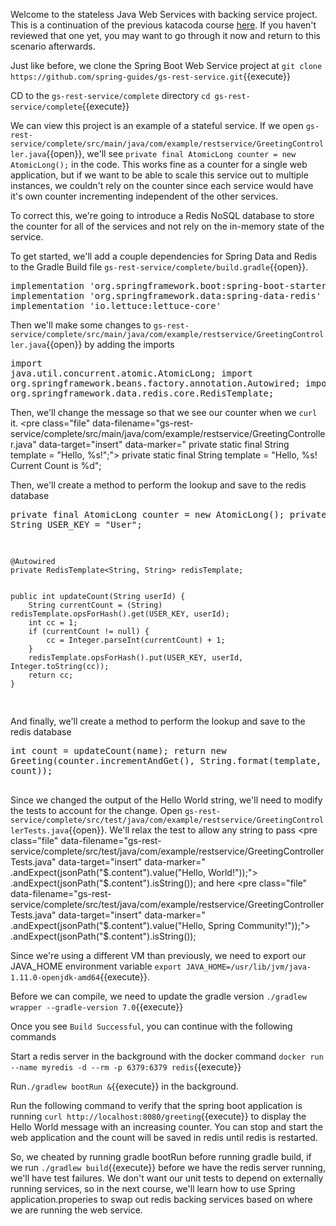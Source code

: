 Welcome to the stateless Java Web Services with backing service project.  This is a continuation of the previous katacoda course [here](https://www.katacoda.com/ng-dloring/courses/java-ms-config/java-1).  If you haven't reviewed that one yet, you may want to go through it now and return to this scenario afterwards.

Just like before, we clone the Spring Boot Web Service project at `git clone https://github.com/spring-guides/gs-rest-service.git`{{execute}}

CD to the `gs-rest-service/complete` directory `cd gs-rest-service/complete`{{execute}}

We can view this project is an example of a stateful service.  If we open `gs-rest-service/complete/src/main/java/com/example/restservice/GreetingController.java`{{open}}, we'll see `private final AtomicLong counter = new AtomicLong();` in the code.  This works fine as a counter for a single web application, but if we want to be able to scale this service out to multiple instances, we couldn't rely on the counter since each service would have it's own counter incrementing independent of the other services.

To correct this, we're going to introduce a Redis NoSQL database to store the counter for all of the services and not rely on the in-memory state of the service.

To get started, we'll add a couple dependencies for Spring Data and Redis to the Gradle Build file `gs-rest-service/complete/build.gradle`{{open}}.  <pre class="file" data-filename="gs-rest-service/complete/build.gradle" data-target="	implementation 'org.springframework.boot:spring-boot-starter-web'">	implementation 'org.springframework.boot:spring-boot-starter-web'
	implementation 'org.springframework.data:spring-data-redis'
	implementation 'io.lettuce:lettuce-core'
</pre>

Then we'll make some changes to `gs-rest-service/complete/src/main/java/com/example/restservice/GreetingController.java`{{open}} by adding the imports <pre class="file" data-filename="gs-rest-service/complete/src/main/java/com/example/restservice/GreetingController.java" data-target="insert" data-marker="import java.util.concurrent.atomic.AtomicLong;">import java.util.concurrent.atomic.AtomicLong;
import org.springframework.beans.factory.annotation.Autowired;
import org.springframework.data.redis.core.RedisTemplate;
</pre>

Then, we'll change the message so that we see our counter when we `curl` it.  <pre class="file" data-filename="gs-rest-service/complete/src/main/java/com/example/restservice/GreetingController.java" data-target="insert" data-marker="	private static final String template = "Hello, %s!";">	private static final String template = "Hello, %s! Current Count is %d";</pre>

Then, we'll create a method to perform the lookup and save to the redis database <pre class="file" data-filename="gs-rest-service/complete/src/main/java/com/example/restservice/GreetingController.java" data-target="insert" data-marker="		private final AtomicLong counter = new AtomicLong();">	private final AtomicLong counter = new AtomicLong();
    private static String USER_KEY = "User";

    @Autowired
    private RedisTemplate<String, String> redisTemplate;

    
    public int updateCount(String userId) {
    	String currentCount = (String) redisTemplate.opsForHash().get(USER_KEY, userId);
    	int cc = 1;
    	if (currentCount != null) {
    		cc = Integer.parseInt(currentCount) + 1;
    	}
    	redisTemplate.opsForHash().put(USER_KEY, userId, Integer.toString(cc));
    	return cc;
    }
    
</pre>

And finally, we'll create a method to perform the lookup and save to the redis database <pre class="file" data-filename="gs-rest-service/complete/src/main/java/com/example/restservice/GreetingController.java" data-target="insert" data-marker="				return new Greeting(counter.incrementAndGet(), String.format(template, name));">		int count = updateCount(name);
		return new Greeting(counter.incrementAndGet(), String.format(template, name, count));    
</pre>

Since we changed the output of the Hello World string, we'll need to modify the tests to account for the change.  Open `gs-rest-service/complete/src/test/java/com/example/restservice/GreetingControllerTests.java`{{open}}.  We'll relax the test to allow any string to pass <pre class="file" data-filename="gs-rest-service/complete/src/test/java/com/example/restservice/GreetingControllerTests.java" data-target="insert" data-marker="				.andExpect(jsonPath("$.content").value("Hello, World!"));">				.andExpect(jsonPath("$.content").isString());</pre> and here <pre class="file" data-filename="gs-rest-service/complete/src/test/java/com/example/restservice/GreetingControllerTests.java" data-target="insert" data-marker="				.andExpect(jsonPath("$.content").value("Hello, Spring Community!"));">				.andExpect(jsonPath("$.content").isString());</pre>

Since we're using a different VM than previously, we need to export our JAVA_HOME environment variable `export JAVA_HOME=/usr/lib/jvm/java-1.11.0-openjdk-amd64`{{execute}}.

Before we can compile, we need to update the gradle version `./gradlew wrapper --gradle-version 7.0`{{execute}}

Once you see `Build Successful`, you can continue with the following commands

Start a redis server in the background with the docker command `docker run --name myredis -d --rm -p 6379:6379 redis`{{execute}}
	
Run`./gradlew bootRun &`{{execute}} in the background.

Run the following command to verify that the spring boot application is running `curl http://localhost:8080/greeting`{{execute}} to display the Hello World message with an increasing counter.  You can stop and start the web application and the count will be saved in redis until redis is restarted.
	
So, we cheated by running gradle bootRun before running gradle build, if we run `./gradlew build`{{execute}} before we have the redis server running, we'll have test failures.  We don't want our unit tests to depend on externally running services, so in the next course, we'll learn how to use Spring application.properies to swap out redis backing services based on where we are running the web service.


